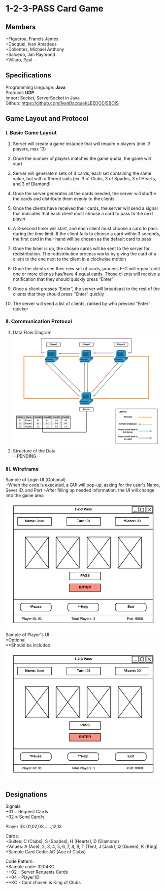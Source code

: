 # 1-2-3-PASS Card Game

## Members

+Figueroa, Francis James <br />
+Dacquel, Ivan Amadeus <br />
+Dollentes, Michael Anthony <br />
+Salcedo, Jan Raymond <br />
+Villaro, Paul

## Specifications

Programming language: **Java** <br />
Protocol: **UDP** <br />
Import Socket, ServerSocket in Java <br />
Github: https://github.com/IvanDacquel/LEZDODISBOIS

## Game Layout and Protocol

### I. Basic Game Layout

1. Server will create a game instance that will require n players (min. 3 players, max 13)

2. Once the number of players matches the game quota, the game will start

3. Server will generate n sets of 4 cards, each set containing the same value, but with different suits (ex. 3 of Clubs, 3 of Spades, 3 of Hearts, and 3 of Diamond)

4. Once the server generates all the cards needed, the server will shuffle the cards and distribute them evenly to the clients

5. Once the clients have received their cards, the server will send a signal that indicates that each client must choose a card to pass to the next player

6. A 3-second timer will start, and each client must choose a card to pass during the time limit. If the client fails to choose a card within 3 seconds, the first card in their hand will be chosen as the default card to pass

7. Once the timer is up, the chosen cards will be sent to the server for redistribution. The redistribution process works by giving the card of a client to the one next to the client in a clockwise motion

8. Once the clients see their new set of cards, process F-G will repeat until one or more client/s has/have 4 equal cards. Those clients will receive a notification that they should quickly press “Enter”

9. Once a client presses “Enter”, the server will broadcast to the rest of the clients that they should press “Enter” quickly

10. The server will send a list of clients, ranked by who pressed “Enter” quicker

### II. Communication Protocol

1. Data Flow Diagram <br />
![alt text](https://github.com/IvanDacquel/LEZDODISBOIS/blob/master/diagram2.png "Data Flow Diagram")<br />
2. Structure of the Data <br />
--PENDING--

### III. Wireframe
Sample of Login UI (Optional)<br />
+When the code is executed, a GUI will pop-up, asking for the user's Name, Sever ID, and Port
+After filling up needed information, the UI will change into the game area
![alt text](https://github.com/IvanDacquel/LEZDODISBOIS/blob/master/wireframe.png "Client log-in")<br />
Sample of Player's UI<br />
\*Optional<br />
\*\*Should be included<br />
![alt text](https://github.com/IvanDacquel/LEZDODISBOIS/blob/master/wireframe.png "Game interface")<br />

## Designations
  
Signals: <br />
  +01 = Request Cards <br />
  +02 = Send Card/s <br />
  
Player ID: 01,02,03,.....,12,13 <br />

Cards: <br />
  +Suites: C (Clubs), S (Spades), H (Hearts), D (Diamond) <br />
  +Values: A (Ace), 2, 3, 4, 5, 6, 7, 8, 9, T (Ten), J (Jack), Q (Queen), K (King) <br />
  +Sample Card Code: AC (Ace of Clubs) <br />

Code Pattern: <br />
  +Sample code: 0204KC <br />
    ++02 - Server Requests Cards <br />
    ++04 - Player ID <br />
    ++KC - Card chosen is King of Clubs <br />

